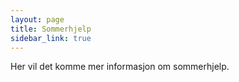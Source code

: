 ```yaml
---
layout: page
title: Sommerhjelp
sidebar_link: true
---
```


Her vil det komme mer informasjon om sommerhjelp. 